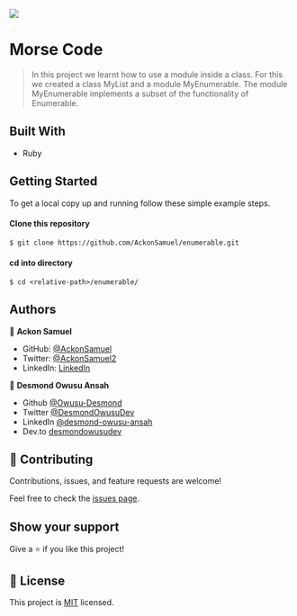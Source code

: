 ![](https://img.shields.io/badge/Microverse-blueviolet)

# Morse Code

> In this project we learnt how to use a module inside a class. For this we created a class MyList and a module MyEnumerable. The module MyEnumerable implements a subset of the functionality of Enumerable.


## Built With

- Ruby


## Getting Started

To get a local copy up and running follow these simple example steps.

#### Clone this repository

```bash
$ git clone https://github.com/AckonSamuel/enumerable.git
```

#### cd into directory
```
$ cd <relative-path>/enumerable/
```

## Authors

👤 **Ackon Samuel**
- GitHub: [@AckonSamuel](https://github.com/AckonSamuel/)
- Twitter: [@AckonSamuel2](https://twitter.com/AckonSamuel2)
- LinkedIn: [LinkedIn](https://www.linkedin.com/in/samuel-yaw-ackon/)


👤 **Desmond Owusu Ansah**

- Github [@Owusu-Desmond](https://github.com/Owusu-Desmond)
- Twitter [@DesmondOwusuDev](https://twitter.com/DesmondOwusuDev)
- LinkedIn [@desmond-owusu-ansah](https://www.linkedin.com/in/desmond-owusu-ansah-09274a223/)
- Dev.to [desmondowusudev](https://dev.to/desmondowusudev)


## 🤝 Contributing

Contributions, issues, and feature requests are welcome!

Feel free to check the [issues page](../../issues/).

## Show your support

Give a ⭐️ if you like this project!

## 📝 License

This project is [MIT](./LICENSE) licensed.
